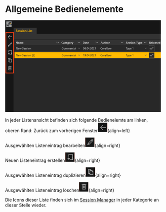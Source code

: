 # Allgemeine Bedienelemente

![Bedienelemente](img/Bedienelemente.PNG)

In jeder Listenansicht befinden sich folgende Bedienelemte am linken, oberen Rand:
Zurück zum vorherigen Fenster![arrow](img/be_arrow.png){align=left} 


Ausgewählten Listeneintrag bearbeiten![arrow](img/be_pencil.png){align=right}

Neuen Listeneintrag erstellen![arrow](img/be_new.png){align=right}

Ausgewählten Listeneintrag duplizieren![arrow](img/be_duplicate.png){align=right}

Ausgewählten Listeneintrag löschen![arrow](img/be_delete.png){align=right}

Die Icons dieser Liste finden sich im [Session Manager](sessionmanager.md) in jeder Kategorie an dieser Stelle wieder.
